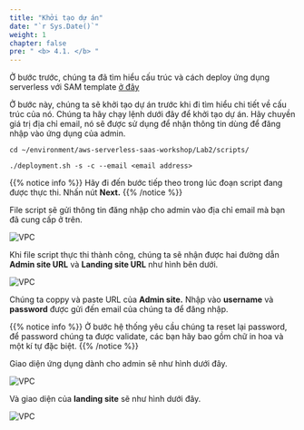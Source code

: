 ```yaml
---
title: "Khởi tạo dự án"
date: "`r Sys.Date()`"
weight: 1
chapter: false
pre: " <b> 4.1. </b> "
---
```


Ở bước trước, chúng ta đã tìm hiểu cấu trúc và cách deploy ứng dụng serverless với SAM template [ở đây](/vi/3-serverless/)

Ở bước này, chúng ta sẽ khởi tạo dự án trước khi đi tìm hiểu chi tiết về cấu trúc của nó. Chúng ta hãy chạy lệnh dưới đây để khởi tạo dự án. Hãy chuyền giá trị địa chỉ email, nó sẽ được sử dụng để nhận thông tin dùng để đăng nhập vào ứng dụng của admin.

```
cd ~/environment/aws-serverless-saas-workshop/Lab2/scripts/

./deployment.sh -s -c --email <email address>
```

{{% notice info %}}
Hãy đi đến bước tiếp theo trong lúc đoạn script đang được thực thi. Nhấn nút **Next.**
{{% /notice %}}

File script sẽ gửi thông tin đăng nhập cho admin vào địa chỉ email mà bạn đã cung cấp ở trên.

![VPC](/images/4.1-ini/4.1-1.png)

Khi file script thực thi thành công, chúng ta sẽ nhận được hai đường dẫn **Admin site URL** và **Landing site URL** như hình bên dưới.

![VPC](/images/4.1-ini/4.1-2.png)

Chúng ta coppy và paste URL của **Admin site.** Nhập vào **username** và **password** được gửi đến email của chúng ta để đăng nhập.

{{% notice info %}}
Ở bước hệ thống yêu cầu chúng ta reset lại password, để password chúng ta được validate, các bạn hãy bao gồm chữ in hoa và một kí tự đặc biệt.
{{% /notice %}}

Giao diện ứng dụng dành cho admin sẽ như hình dưới đây.

![VPC](/images/4.1-ini/4.1-3.png)

Và giao diện của **landing site** sẽ như hình dưới đây.

![VPC](/images/4.1-ini/4.1-4.png)
